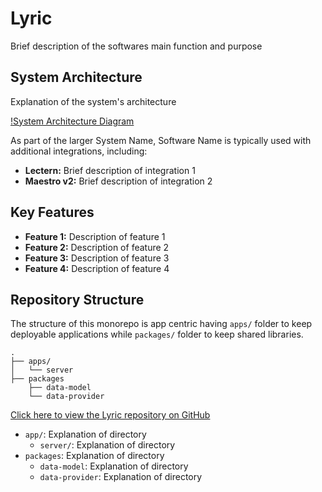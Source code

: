 # Lyric

Brief description of the softwares main function and purpose

## System Architecture

Explanation of the system's architecture

[!System Architecture Diagram](./images/platform.svg 'System Architecture Diagram')

As part of the larger System Name, Software Name is typically used with additional integrations, including:

- **Lectern:** Brief description of integration 1
- **Maestro v2:** Brief description of integration 2

## Key Features

- **Feature 1:** Description of feature 1
- **Feature 2:** Description of feature 2
- **Feature 3:** Description of feature 3
- **Feature 4:** Description of feature 4

## Repository Structure

The structure of this monorepo is app centric having `apps/` folder to keep deployable applications while `packages/` folder to keep shared libraries.

```
.
├── apps/
│   └── server
├── packages
    ├── data-model
    └── data-provider
```

[Click here to view the Lyric repository on GitHub](https://github.com/overture-stack/lyric)

- `app/`: Explanation of directory
    - `server/`: Explanation of directory
- `packages`: Explanation of directory
    - `data-model`: Explanation of directory
    - `data-provider`: Explanation of directory